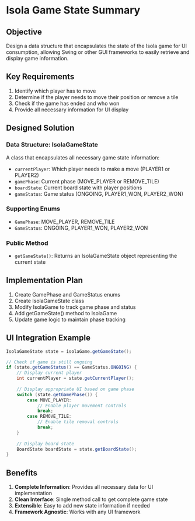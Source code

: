 # Isola Game State Summary

## Objective
Design a data structure that encapsulates the state of the Isola game for UI consumption, allowing Swing or other GUI frameworks to easily retrieve and display game information.

## Key Requirements
1. Identify which player has to move
2. Determine if the player needs to move their position or remove a tile
3. Check if the game has ended and who won
4. Provide all necessary information for UI display

## Designed Solution

### Data Structure: IsolaGameState
A class that encapsulates all necessary game state information:

- `currentPlayer`: Which player needs to make a move (PLAYER1 or PLAYER2)
- `gamePhase`: Current phase (MOVE_PLAYER or REMOVE_TILE)
- `boardState`: Current board state with player positions
- `gameStatus`: Game status (ONGOING, PLAYER1_WON, PLAYER2_WON)

### Supporting Enums
- `GamePhase`: MOVE_PLAYER, REMOVE_TILE
- `GameStatus`: ONGOING, PLAYER1_WON, PLAYER2_WON

### Public Method
- `getGameState()`: Returns an IsolaGameState object representing the current state

## Implementation Plan

1. Create GamePhase and GameStatus enums
2. Create IsolaGameState class
3. Modify IsolaGame to track game phase and status
4. Add getGameState() method to IsolaGame
5. Update game logic to maintain phase tracking

## UI Integration Example

```java
IsolaGameState state = isolaGame.getGameState();

// Check if game is still ongoing
if (state.getGameStatus() == GameStatus.ONGOING) {
    // Display current player
    int currentPlayer = state.getCurrentPlayer();
    
    // Display appropriate UI based on game phase
    switch (state.getGamePhase()) {
        case MOVE_PLAYER:
            // Enable player movement controls
            break;
        case REMOVE_TILE:
            // Enable tile removal controls
            break;
    }
    
    // Display board state
    BoardState boardState = state.getBoardState();
}
```

## Benefits

1. **Complete Information**: Provides all necessary data for UI implementation
2. **Clean Interface**: Single method call to get complete game state
3. **Extensible**: Easy to add new state information if needed
4. **Framework Agnostic**: Works with any UI framework